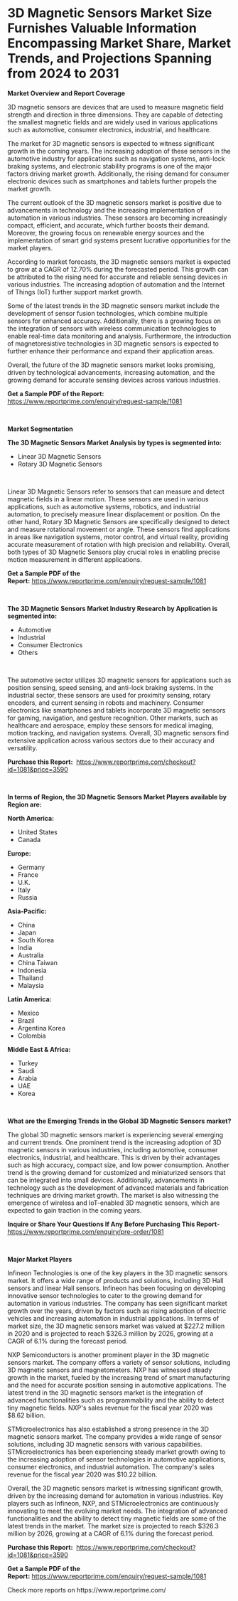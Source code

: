 <p><h1>3D Magnetic Sensors Market Size Furnishes Valuable Information Encompassing Market Share, Market Trends, and Projections Spanning from 2024 to 2031</h1></p><p><strong>Market Overview and Report Coverage</strong></p>
<p><p>3D magnetic sensors are devices that are used to measure magnetic field strength and direction in three dimensions. They are capable of detecting the smallest magnetic fields and are widely used in various applications such as automotive, consumer electronics, industrial, and healthcare.</p><p>The market for 3D magnetic sensors is expected to witness significant growth in the coming years. The increasing adoption of these sensors in the automotive industry for applications such as navigation systems, anti-lock braking systems, and electronic stability programs is one of the major factors driving market growth. Additionally, the rising demand for consumer electronic devices such as smartphones and tablets further propels the market growth.</p><p>The current outlook of the 3D magnetic sensors market is positive due to advancements in technology and the increasing implementation of automation in various industries. These sensors are becoming increasingly compact, efficient, and accurate, which further boosts their demand. Moreover, the growing focus on renewable energy sources and the implementation of smart grid systems present lucrative opportunities for the market players.</p><p>According to market forecasts, the 3D magnetic sensors market is expected to grow at a CAGR of 12.70% during the forecasted period. This growth can be attributed to the rising need for accurate and reliable sensing devices in various industries. The increasing adoption of automation and the Internet of Things (IoT) further support market growth.</p><p>Some of the latest trends in the 3D magnetic sensors market include the development of sensor fusion technologies, which combine multiple sensors for enhanced accuracy. Additionally, there is a growing focus on the integration of sensors with wireless communication technologies to enable real-time data monitoring and analysis. Furthermore, the introduction of magnetoresistive technologies in 3D magnetic sensors is expected to further enhance their performance and expand their application areas.</p><p>Overall, the future of the 3D magnetic sensors market looks promising, driven by technological advancements, increasing automation, and the growing demand for accurate sensing devices across various industries.</p></p>
<p><strong>Get a Sample PDF of the Report:</strong> <a href="https://www.reportprime.com/enquiry/request-sample/1081">https://www.reportprime.com/enquiry/request-sample/1081</a></p>
<p>&nbsp;</p>
<p><strong>Market Segmentation</strong></p>
<p><strong>The 3D Magnetic Sensors Market Analysis by types is segmented into:</strong></p>
<p><ul><li>Linear 3D Magnetic Sensors</li><li>Rotary 3D Magnetic Sensors</li></ul></p>
<p>&nbsp;</p>
<p><p>Linear 3D Magnetic Sensors refer to sensors that can measure and detect magnetic fields in a linear motion. These sensors are used in various applications, such as automotive systems, robotics, and industrial automation, to precisely measure linear displacement or position. On the other hand, Rotary 3D Magnetic Sensors are specifically designed to detect and measure rotational movement or angle. These sensors find applications in areas like navigation systems, motor control, and virtual reality, providing accurate measurement of rotation with high precision and reliability. Overall, both types of 3D Magnetic Sensors play crucial roles in enabling precise motion measurement in different applications.</p></p>
<p><strong>Get a Sample PDF of the Report:</strong>&nbsp;<a href="https://www.reportprime.com/enquiry/request-sample/1081">https://www.reportprime.com/enquiry/request-sample/1081</a></p>
<p>&nbsp;</p>
<p><strong>The 3D Magnetic Sensors Market Industry Research by Application is segmented into:</strong></p>
<p><ul><li>Automotive</li><li>Industrial</li><li>Consumer Electronics</li><li>Others</li></ul></p>
<p>&nbsp;</p>
<p><p>The automotive sector utilizes 3D magnetic sensors for applications such as position sensing, speed sensing, and anti-lock braking systems. In the industrial sector, these sensors are used for proximity sensing, rotary encoders, and current sensing in robots and machinery. Consumer electronics like smartphones and tablets incorporate 3D magnetic sensors for gaming, navigation, and gesture recognition. Other markets, such as healthcare and aerospace, employ these sensors for medical imaging, motion tracking, and navigation systems. Overall, 3D magnetic sensors find extensive application across various sectors due to their accuracy and versatility.</p></p>
<p><strong>Purchase this Report:</strong>&nbsp; <a href="https://www.reportprime.com/checkout?id=1081&price=3590">https://www.reportprime.com/checkout?id=1081&price=3590</a></p>
<p>&nbsp;</p>
<p><strong>In terms of Region, the 3D Magnetic Sensors Market Players available by Region are:</strong></p>
<p>
    <p> <strong> North America: </strong>
        <ul>
            <li>United States</li>
            <li>Canada</li>
        </ul>
        </p> 
    <p> <strong> Europe: </strong>
        <ul>
            <li>Germany</li>
            <li>France</li>
            <li>U.K.</li>
            <li>Italy</li>
            <li>Russia</li>
        </ul>
        </p> 
    <p> <strong> Asia-Pacific: </strong>
        <ul>
            <li>China</li>
            <li>Japan</li>
            <li>South Korea</li>
            <li>India</li>
            <li>Australia</li>
            <li>China Taiwan</li>
            <li>Indonesia</li>
            <li>Thailand</li>
            <li>Malaysia</li>
        </ul>
        </p> 
    <p> <strong> Latin America: </strong>
        <ul>
            <li>Mexico</li>
            <li>Brazil</li>
            <li>Argentina Korea</li>
            <li>Colombia</li>
        </ul>
        </p> 
    <p> <strong> Middle East & Africa: </strong>
        <ul>
            <li>Turkey</li>
            <li>Saudi</li>
            <li>Arabia</li>
            <li>UAE</li>
            <li>Korea</li>
        </ul>
    </p>
    </p>
<p>&nbsp;</p>
<p><strong>What are the Emerging Trends in the Global 3D Magnetic Sensors market?</strong></p>
<p><p>The global 3D magnetic sensors market is experiencing several emerging and current trends. One prominent trend is the increasing adoption of 3D magnetic sensors in various industries, including automotive, consumer electronics, industrial, and healthcare. This is driven by their advantages such as high accuracy, compact size, and low power consumption. Another trend is the growing demand for customized and miniaturized sensors that can be integrated into small devices. Additionally, advancements in technology such as the development of advanced materials and fabrication techniques are driving market growth. The market is also witnessing the emergence of wireless and IoT-enabled 3D magnetic sensors, which are expected to gain traction in the coming years.</p></p>
<p><strong>Inquire or Share Your Questions If Any Before Purchasing This Report</strong>- <a href="https://www.reportprime.com/enquiry/pre-order/1081">https://www.reportprime.com/enquiry/pre-order/1081</a></p>
<p>&nbsp;</p>
<p><strong>Major Market Players</strong></p>
<p><p>Infineon Technologies is one of the key players in the 3D magnetic sensors market. It offers a wide range of products and solutions, including 3D Hall sensors and linear Hall sensors. Infineon has been focusing on developing innovative sensor technologies to cater to the growing demand for automation in various industries. The company has seen significant market growth over the years, driven by factors such as rising adoption of electric vehicles and increasing automation in industrial applications. In terms of market size, the 3D magnetic sensors market was valued at $227.2 million in 2020 and is projected to reach $326.3 million by 2026, growing at a CAGR of 6.1% during the forecast period.</p><p>NXP Semiconductors is another prominent player in the 3D magnetic sensors market. The company offers a variety of sensor solutions, including 3D magnetic sensors and magnetometers. NXP has witnessed steady growth in the market, fueled by the increasing trend of smart manufacturing and the need for accurate position sensing in automotive applications. The latest trend in the 3D magnetic sensors market is the integration of advanced functionalities such as programmability and the ability to detect tiny magnetic fields. NXP's sales revenue for the fiscal year 2020 was $8.62 billion.</p><p>STMicroelectronics has also established a strong presence in the 3D magnetic sensors market. The company provides a wide range of sensor solutions, including 3D magnetic sensors with various capabilities. STMicroelectronics has been experiencing steady market growth owing to the increasing adoption of sensor technologies in automotive applications, consumer electronics, and industrial automation. The company's sales revenue for the fiscal year 2020 was $10.22 billion.</p><p>Overall, the 3D magnetic sensors market is witnessing significant growth, driven by the increasing demand for automation in various industries. Key players such as Infineon, NXP, and STMicroelectronics are continuously innovating to meet the evolving market needs. The integration of advanced functionalities and the ability to detect tiny magnetic fields are some of the latest trends in the market. The market size is projected to reach $326.3 million by 2026, growing at a CAGR of 6.1% during the forecast period.</p></p>
<p><strong>Purchase this Report:</strong>&nbsp;&nbsp;<a href="https://www.reportprime.com/checkout?id=1081&price=3590">https://www.reportprime.com/checkout?id=1081&price=3590</a></p>
<p></p>
<p><strong>Get a Sample PDF of the Report:</strong>&nbsp;<a href="https://www.reportprime.com/enquiry/request-sample/1081">https://www.reportprime.com/enquiry/request-sample/1081</a></p>
<p>Check more reports on https://www.reportprime.com/</p>
